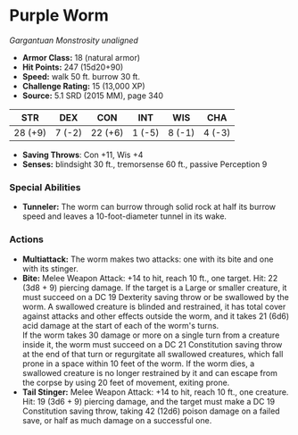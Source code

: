 # Purple Worm

*Gargantuan* *Monstrosity* *unaligned*

- **Armor Class:** 18 (natural armor)
- **Hit Points:** 247 (15d20+90)
- **Speed:** walk 50 ft. burrow 30 ft.
- **Challenge Rating:** 15 (13,000 XP)
- **Source:** 5.1 SRD (2015 MM), page 340

| STR | DEX | CON | INT | WIS | CHA |
| --- | --- | --- | --- | --- | --- |
| 28 (+9) | 7 (-2) | 22 (+6) | 1 (-5) | 8 (-1) | 4 (-3) |

- **Saving Throws**: Con +11, Wis +4
- **Senses:** blindsight 30 ft., tremorsense 60 ft., passive Perception 9

### Special Abilities

- **Tunneler:** The worm can burrow through solid rock at half its burrow speed and leaves a 10-foot-diameter tunnel in its wake.

### Actions

- **Multiattack:** The worm makes two attacks: one with its bite and one with its stinger.
- **Bite:** Melee Weapon Attack: +14 to hit, reach 10 ft., one target. Hit: 22 (3d8 + 9) piercing damage. If the target is a Large or smaller creature, it must succeed on a DC 19 Dexterity saving throw or be swallowed by the worm. A swallowed creature is blinded and restrained, it has total cover against attacks and other effects outside the worm, and it takes 21 (6d6) acid damage at the start of each of the worm's turns.<br>If the worm takes 30 damage or more on a single turn from a creature inside it, the worm must succeed on a DC 21 Constitution saving throw at the end of that turn or regurgitate all swallowed creatures, which fall prone in a space within 10 feet of the worm. If the worm dies, a swallowed creature is no longer restrained by it and can escape from the corpse by using 20 feet of movement, exiting prone.
- **Tail Stinger:** Melee Weapon Attack: +14 to hit, reach 10 ft., one creature. Hit: 19 (3d6 + 9) piercing damage, and the target must make a DC 19 Constitution saving throw, taking 42 (12d6) poison damage on a failed save, or half as much damage on a successful one.


